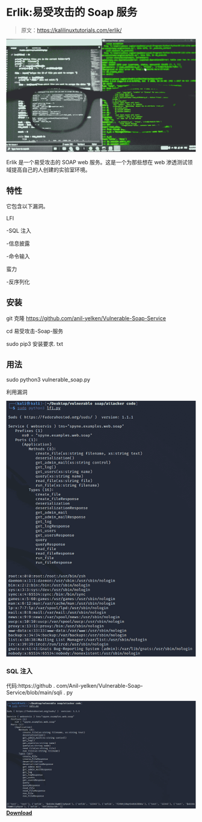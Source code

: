 # Erlik:易受攻击的 Soap 服务

> 原文：<https://kalilinuxtutorials.com/erlik/>

[![](img//b67f70a6c0c20fd4ca9a50478900df57.png)](https://blogger.googleusercontent.com/img/b/R29vZ2xl/AVvXsEhaW2Nr2MFp7LD8Kh3qePNkJfrhjLHSxtJgn_K3Z42G9fxr57zSDe6wkEBWktDn68nlJlIJQxWwlE3HdB8c-su_QijC0tfBRunOvxckBHhYj6DT_MhYRjTcBOxbCmzp8xQbdDoYUL1_1FL_CZyliUilYN_UFAO8q41omlLrC3Ex5ShV2Kt-rYDd3dE6/s1200/0_uzD4sttyo9HZb8ve.jpeg)

Erlik 是一个易受攻击的 SOAP web 服务。这是一个为那些想在 web 渗透测试领域提高自己的人创建的实验室环境。

## 特性

它包含以下漏洞。

LFI

-SQL 注入

-信息披露

-命令输入

蛮力

-反序列化

## 安装

git 克隆 https://github.com/anil-yelken/Vulnerable-Soap-Service

cd 易受攻击-Soap-服务

sudo pip3 安装要求. txt

## 用法

sudo python3 vulnerable_soap.py

利用漏洞

![](img//3357aa04c8dfdc112e5890deed909975.png)

### SQL 注入

代码:https://github . com/Anil-yelken/Vulnerable-Soap-Service/blob/main/sqli . py

![](img//c3ee0e0546378bf266134872631074ca.png)[**Download**](https://github.com/anil-yelken/Vulnerable-Soap-Service)